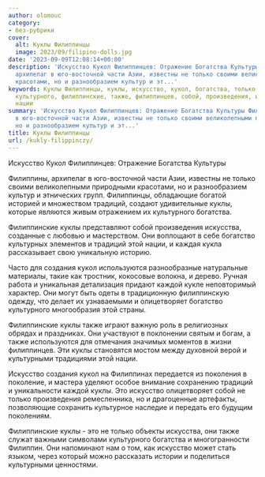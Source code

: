 ```yaml
---
author: olomouc
category:
- без-рубрики
cover:
  alt: Куклы Филиппинцы
  image: 2023/09/filipino-dolls.jpg
date: '2023-09-09T12:08:14+00:00'
description: 'Искусство Кукол Филиппинцев: Отражение Богатства Культуры Филиппины,
  архипелаг в юго-восточной части Азии, известны не только своими великолепными природными
  красотами, но и разнообразием культур и эт...'
keywords: Куклы Филиппинцы, куклы, искусство, кукол, богатства, только, традиций,
  культурного, филиппинские, также, филиппинцев, собой, произведения, искусства, богатство,
  нации
summary: 'Искусство Кукол Филиппинцев: Отражение Богатства Культуры Филиппины, архипелаг
  в юго-восточной части Азии, известны не только своими великолепными природными красотами,
  но и разнообразием культур и эт...'
title: Куклы Филиппинцы
url: /kukly-filippinczy/
---
```


Искусство Кукол Филиппинцев: Отражение Богатства Культуры

Филиппины, архипелаг в юго-восточной части Азии, известны не только своими великолепными природными красотами, но и разнообразием культур и этнических групп. Филиппинцы, обладающие богатой историей и множеством традиций, создают удивительные куклы, которые являются живым отражением их культурного богатства.

Филиппинские куклы представляют собой произведения искусства, созданные с любовью и мастерством. Они воплощают в себе богатство культурных элементов и традиций этой нации, и каждая кукла рассказывает свою уникальную историю.

Часто для создания кукол используются разнообразные натуральные материалы, такие как тростник, кокосовые волокна, и дерево. Ручная работа и уникальная детализация придают каждой кукле неповторимый характер. Они могут быть одеты в традиционную филиппинскую одежду, что делает их узнаваемыми и олицетворяет богатство культурного многообразия этой страны.

Филиппинские куклы также играют важную роль в религиозных обрядах и праздниках. Они участвуют в поклонении святым и богам, а также используются для отмечания значимых моментов в жизни филиппинцев. Эти куклы становятся мостом между духовной верой и культурными традициями этой нации.

Искусство создания кукол на Филиппинах передается из поколения в поколение, и мастера уделяют особое внимание сохранению традиций и уникальности каждой куклы. Это искусство олицетворяет собой не только произведения ремесленника, но и драгоценные артефакты, позволяющие сохранить культурное наследие и передать его будущим поколениям.

Филиппинские куклы \- это не только объекты искусства, они также служат важными символами культурного богатства и многогранности Филиппин. Они напоминают нам о том, как искусство может стать языком, через который можно рассказать истории и поделиться культурными ценностями.
